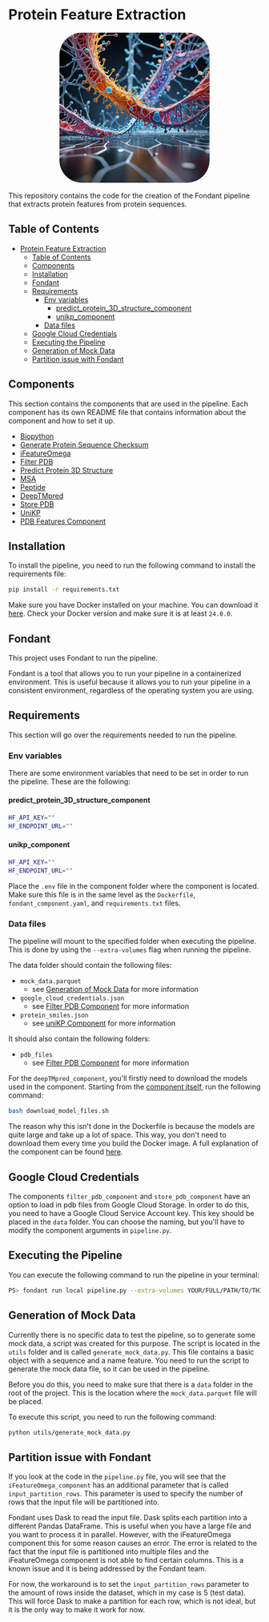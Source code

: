 # Protein Feature Extraction

<p align="center">
    <img src="./assets/protein-sequences-ai.png" style="height:300px; width:300px; border-radius: 15%;" />
</p>

This repository contains the code for the creation of the Fondant pipeline that extracts protein features from protein sequences.

## Table of Contents

- [Protein Feature Extraction](#protein-feature-extraction)
  - [Table of Contents](#table-of-contents)
  - [Components](#components)
  - [Installation](#installation)
  - [Fondant](#fondant)
  - [Requirements](#requirements)
    - [Env variables](#env-variables)
      - [predict\_protein\_3D\_structure\_component](#predict_protein_3d_structure_component)
      - [unikp\_component](#unikp_component)
    - [Data files](#data-files)
  - [Google Cloud Credentials](#google-cloud-credentials)
  - [Executing the Pipeline](#executing-the-pipeline)
  - [Generation of Mock Data](#generation-of-mock-data)
  - [Partition issue with Fondant](#partition-issue-with-fondant)

## Components

This section contains the components that are used in the pipeline. Each component has its own README file that contains information about the component and how to set it up.

- [Biopython](./components/biopython_component/README.md)
- [Generate Protein Sequence Checksum](./components/generate_protein_sequence_checksum_component/README.md)
- [iFeatureOmega](./components/iFeatureOmega_component/README.md)
- [Filter PDB](./components/filter_pdb_component/README.md)
- [Predict Protein 3D Structure](./components/predict_protein_3D_structure_component/README.md)
- [MSA](./components/msa_component/README.md)
- [Peptide](./components/peptide_features_component/README.md)
- [DeepTMpred](./components/DeepTMpred_component/README.md)
- [Store PDB](./components/store_pdb_component/README.md)
- [UniKP](./components/unikp_component/README.md)
- [PDB Features Component](./components/pdb_features_component/README.md)

## Installation

To install the pipeline, you need to run the following command to install the requirements file:

```bash
pip install -r requirements.txt
```

Make sure you have Docker installed on your machine. You can download it [here](https://www.docker.com/products/docker-desktop). Check your Docker version and make sure it is at least `24.0.0`.

## Fondant

This project uses Fondant to run the pipeline.

Fondant is a tool that allows you to run your pipeline in a containerized environment. This is useful because it allows you to run your pipeline in a consistent environment, regardless of the operating system you are using.

## Requirements

This section will go over the requirements needed to run the pipeline.

### Env variables

There are some environment variables that need to be set in order to run the pipeline. These are the following:

#### predict_protein_3D_structure_component

```bash
HF_API_KEY=""
HF_ENDPOINT_URL=""
```

#### unikp_component

```bash
HF_API_KEY=""
HF_ENDPOINT_URL=""
```

Place the `.env` file in the component folder where the component is located. Make sure this file is in the same level as the `Dockerfile`, `fondant_component.yaml`, and `requirements.txt` files.

### Data files

The pipeline will mount to the specified folder when executing the pipeline. This is done by using the `--extra-volumes` flag when running the pipeline.

The data folder should contain the following files:

- `mock_data.parquet`
  - see [Generation of Mock Data](#generation-of-mock-data) for more information
- `google_cloud_credentials.json`
  - see [Filter PDB Component](./components/filter_pdb_component/README.md) for more information
- `protein_smiles.json`
  - see [uniKP Component](./components/unikp_component/README.md) for more information

It should also contain the following folders:

- `pdb_files`
  - see [Filter PDB Component](./components/filter_pdb_component/README.md) for more information

For the `deepTMpred_component`, you'll firstly need to download the models used in the component. Starting from the [component itself](./components/DeepTMpred_component/), run the following command:

```bash
bash download_model_files.sh
```

The reason why this isn't done in the Dockerfile is because the models are quite large and take up a lot of space. This way, you don't need to download them every time you build the Docker image. A full explanation of the component can be found [here](./components/DeepTMpred_component/README.md).

## Google Cloud Credentials

The components `filter_pdb_component` and `store_pdb_component` have an option to load in pdb files from Google Cloud Storage. In order to do this, you need to have a Google Cloud Service Account key. This key should be placed in the `data` folder. You can choose the naming, but you'll have to modify the component arguments in `pipeline.py`.

## Executing the Pipeline

You can execute the following command to run the pipeline in your terminal:

```bash
PS> fondant run local pipeline.py --extra-volumes YOUR/FULL/PATH/TO/THIS/PROJECT/data:/data
```

## Generation of Mock Data

Currently there is no specific data to test the pipeline, so to generate some mock data, a script was created for this purpose. The script is located in the `utils` folder and is called `generate_mock_data.py`. This file contains a basic object with a sequence and a name feature. You need to run the script to generate the mock data file, so it can be used in the pipeline.

Before you do this, you need to make sure that there is a `data` folder in the root of the project. This is the location where the `mock_data.parquet` file will be placed.

To execute this script, you need to run the following command:

```bash
python utils/generate_mock_data.py
```

## Partition issue with Fondant

If you look at the code in the `pipeline.py` file, you will see that the `iFeatureOmega_component` has an additional parameter that is called `input_partition_rows`. This parameter is used to specify the number of rows that the input file will be partitioned into.

Fondant uses Dask to read the input file. Dask splits each partition into a different Pandas DataFrame. This is useful when you have a large file and you want to process it in parallel. However, with the iFeatureOmega component this for some reason causes an error. The error is related to the fact that the input file is partitioned into multiple files and the iFeatureOmega component is not able to find certain columns. This is a known issue and it is being addressed by the Fondant team.

For now, the workaround is to set the `input_partition_rows` parameter to the amount of rows inside the dataset, which in my case is 5 (test data). This will force Dask to make a partition for each row, which is not ideal, but it is the only way to make it work for now.
